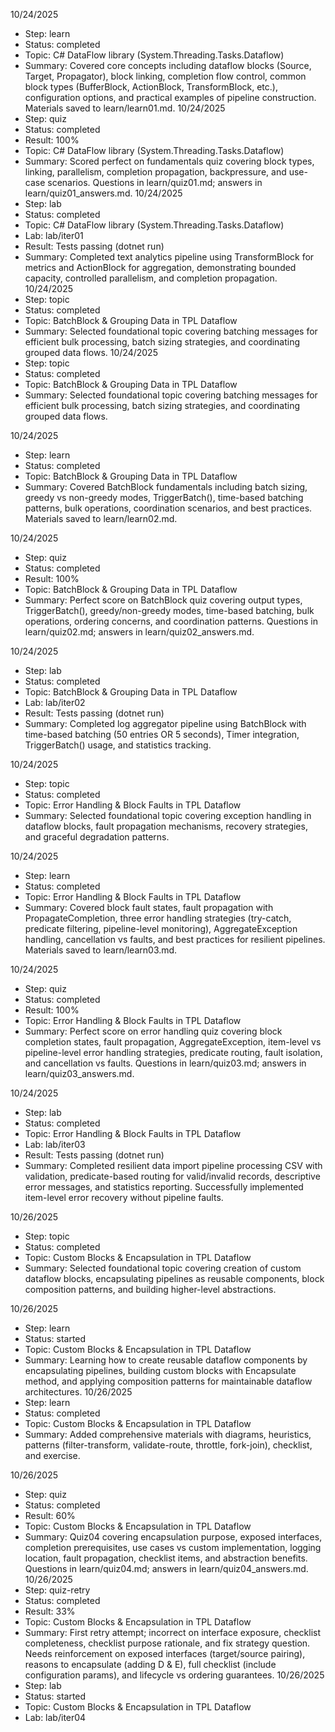 10/24/2025
- Step: learn
- Status: completed
- Topic: C# DataFlow library (System.Threading.Tasks.Dataflow)
- Summary: Covered core concepts including dataflow blocks (Source, Target, Propagator), block linking, completion flow control, common block types (BufferBlock, ActionBlock, TransformBlock, etc.), configuration options, and practical examples of pipeline construction. Materials saved to learn/learn01.md.
10/24/2025
- Step: quiz
- Status: completed
- Result: 100%
- Topic: C# DataFlow library (System.Threading.Tasks.Dataflow)
- Summary: Scored perfect on fundamentals quiz covering block types, linking, parallelism, completion propagation, backpressure, and use-case scenarios. Questions in learn/quiz01.md; answers in learn/quiz01_answers.md.
10/24/2025
- Step: lab
- Status: completed
- Topic: C# DataFlow library (System.Threading.Tasks.Dataflow)
- Lab: lab/iter01
- Result: Tests passing (dotnet run)
- Summary: Completed text analytics pipeline using TransformBlock for metrics and ActionBlock for aggregation, demonstrating bounded capacity, controlled parallelism, and completion propagation.
10/24/2025
- Step: topic
- Status: completed
- Topic: BatchBlock & Grouping Data in TPL Dataflow
- Summary: Selected foundational topic covering batching messages for efficient bulk processing, batch sizing strategies, and coordinating grouped data flows.
10/24/2025
- Step: topic
- Status: completed
- Topic: BatchBlock & Grouping Data in TPL Dataflow
- Summary: Selected foundational topic covering batching messages for efficient bulk processing, batch sizing strategies, and coordinating grouped data flows.

10/24/2025
- Step: learn
- Status: completed
- Topic: BatchBlock & Grouping Data in TPL Dataflow
- Summary: Covered BatchBlock fundamentals including batch sizing, greedy vs non-greedy modes, TriggerBatch(), time-based batching patterns, bulk operations, coordination scenarios, and best practices. Materials saved to learn/learn02.md.

10/24/2025
- Step: quiz
- Status: completed
- Result: 100%
- Topic: BatchBlock & Grouping Data in TPL Dataflow
- Summary: Perfect score on BatchBlock quiz covering output types, TriggerBatch(), greedy/non-greedy modes, time-based batching, bulk operations, ordering concerns, and coordination patterns. Questions in learn/quiz02.md; answers in learn/quiz02_answers.md.

10/24/2025
- Step: lab
- Status: completed
- Topic: BatchBlock & Grouping Data in TPL Dataflow
- Lab: lab/iter02
- Result: Tests passing (dotnet run)
- Summary: Completed log aggregator pipeline using BatchBlock with time-based batching (50 entries OR 5 seconds), Timer integration, TriggerBatch() usage, and statistics tracking.

10/24/2025
- Step: topic
- Status: completed
- Topic: Error Handling & Block Faults in TPL Dataflow
- Summary: Selected foundational topic covering exception handling in dataflow blocks, fault propagation mechanisms, recovery strategies, and graceful degradation patterns.

10/24/2025
- Step: learn
- Status: completed
- Topic: Error Handling & Block Faults in TPL Dataflow
- Summary: Covered block fault states, fault propagation with PropagateCompletion, three error handling strategies (try-catch, predicate filtering, pipeline-level monitoring), AggregateException handling, cancellation vs faults, and best practices for resilient pipelines. Materials saved to learn/learn03.md.

10/24/2025
- Step: quiz
- Status: completed
- Result: 100%
- Topic: Error Handling & Block Faults in TPL Dataflow
- Summary: Perfect score on error handling quiz covering block completion states, fault propagation, AggregateException, item-level vs pipeline-level error handling strategies, predicate routing, fault isolation, and cancellation vs faults. Questions in learn/quiz03.md; answers in learn/quiz03_answers.md.

10/24/2025
- Step: lab
- Status: completed
- Topic: Error Handling & Block Faults in TPL Dataflow
- Lab: lab/iter03
- Result: Tests passing (dotnet run)
- Summary: Completed resilient data import pipeline processing CSV with validation, predicate-based routing for valid/invalid records, descriptive error messages, and statistics reporting. Successfully implemented item-level error recovery without pipeline faults.

10/26/2025
- Step: topic
- Status: completed
- Topic: Custom Blocks & Encapsulation in TPL Dataflow
- Summary: Selected foundational topic covering creation of custom dataflow blocks, encapsulating pipelines as reusable components, block composition patterns, and building higher-level abstractions.

10/26/2025
- Step: learn
- Status: started
- Topic: Custom Blocks & Encapsulation in TPL Dataflow
- Summary: Learning how to create reusable dataflow components by encapsulating pipelines, building custom blocks with Encapsulate method, and applying composition patterns for maintainable dataflow architectures.
10/26/2025
- Step: learn
- Status: completed
- Topic: Custom Blocks & Encapsulation in TPL Dataflow
- Summary: Added comprehensive materials with diagrams, heuristics, patterns (filter-transform, validate-route, throttle, fork-join), checklist, and exercise.

10/26/2025
- Step: quiz
- Status: completed
- Result: 60%
- Topic: Custom Blocks & Encapsulation in TPL Dataflow
- Summary: Quiz04 covering encapsulation purpose, exposed interfaces, completion prerequisites, use cases vs custom implementation, logging location, fault propagation, checklist items, and abstraction benefits. Questions in learn/quiz04.md; answers in learn/quiz04_answers.md.
10/26/2025
- Step: quiz-retry
- Status: completed
- Result: 33%
- Topic: Custom Blocks & Encapsulation in TPL Dataflow
- Summary: First retry attempt; incorrect on interface exposure, checklist completeness, checklist purpose rationale, and fix strategy question. Needs reinforcement on exposed interfaces (target/source pairing), reasons to encapsulate (adding D & E), full checklist (include configuration params), and lifecycle vs ordering guarantees.
10/26/2025
- Step: lab
- Status: started
- Topic: Custom Blocks & Encapsulation in TPL Dataflow
- Lab: lab/iter04
